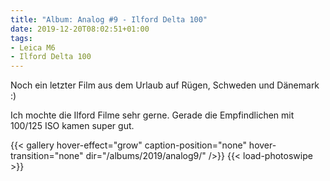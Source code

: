 ```yaml
---
title: "Album: Analog #9 - Ilford Delta 100"
date: 2019-12-20T08:02:51+01:00
tags:
- Leica M6
- Ilford Delta 100
---
```


Noch ein letzter Film aus dem Urlaub auf Rügen, Schweden und Dänemark :)

Ich mochte die Ilford Filme sehr gerne. Gerade die Empfindlichen mit 100/125
ISO kamen super gut.

{{< gallery hover-effect="grow" caption-position="none" hover-transition="none" dir="/albums/2019/analog9/" />}}
{{< load-photoswipe >}}
